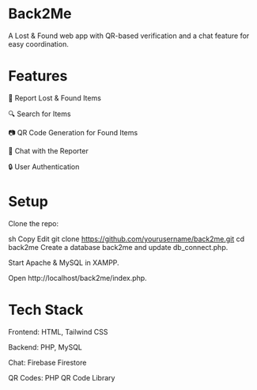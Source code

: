 # Back2Me

A Lost & Found web app with QR-based verification and a chat feature for easy coordination.

# Features
📌 Report Lost & Found Items

🔍 Search for Items

📷 QR Code Generation for Found Items

💬 Chat with the Reporter

🔒 User Authentication

# Setup
Clone the repo:

sh
Copy
Edit
git clone https://github.com/yourusername/back2me.git
cd back2me
Create a database back2me and update db_connect.php.

Start Apache & MySQL in XAMPP.

Open http://localhost/back2me/index.php.

# Tech Stack
Frontend: HTML, Tailwind CSS

Backend: PHP, MySQL

Chat: Firebase Firestore

QR Codes: PHP QR Code Library
